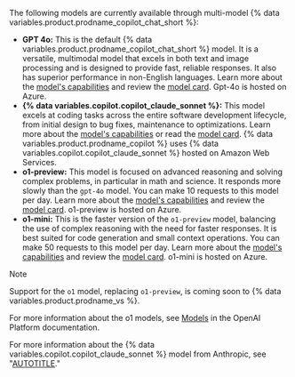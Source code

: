 The following models are currently available through multi-model {% data variables.product.prodname_copilot_chat_short %}:

* **GPT 4o:** This is the default {% data variables.product.prodname_copilot_chat_short %} model. It is a versatile, multimodal model that excels in both text and image processing and is designed to provide fast, reliable responses. It also has superior performance in non-English languages. Learn more about the [model's capabilities](https://platform.openai.com/docs/models/gpt-4o) and review the [model card](https://openai.com/index/gpt-4o-system-card/). Gpt-4o is hosted on Azure.
* **{% data variables.copilot.copilot_claude_sonnet %}:** This model excels at coding tasks across the entire software development lifecycle, from initial design to bug fixes, maintenance to optimizations. Learn more about the [model's capabilities](https://www.anthropic.com/claude/sonnet) or read the [model card](https://assets.anthropic.com/m/61e7d27f8c8f5919/original/Claude-3-Model-Card.pdf). {% data variables.product.prodname_copilot %} uses {% data variables.copilot.copilot_claude_sonnet %} hosted on Amazon Web Services.
* **o1-preview:** This model is focused on advanced reasoning and solving complex problems, in particular in math and science. It responds more slowly than the `gpt-4o` model. You can make 10 requests to this model per day. Learn more about the [model's capabilities](https://platform.openai.com/docs/models/o1) and review the [model card](https://openai.com/index/openai-o1-system-card/). o1-preview is hosted on Azure.
* **o1-mini:** This is the faster version of the `o1-preview` model, balancing the use of complex reasoning with the need for faster responses. It is best suited for code generation and small context operations. You can make 50 requests to this model per day. Learn more about the [model's capabilities](https://platform.openai.com/docs/models/o1) and review the [model card](https://openai.com/index/openai-o1-system-card/). o1-mini is hosted on Azure.

> [!NOTE]
> Support for the `o1` model, replacing `o1-preview`, is coming soon to {% data variables.product.prodname_vs %}.

For more information about the o1 models, see [Models](https://platform.openai.com/docs/models/models) in the OpenAI Platform documentation.

For more information about the {% data variables.copilot.copilot_claude_sonnet %} model from Anthropic, see "[AUTOTITLE](/copilot/using-github-copilot/using-claude-sonnet-in-github-copilot)."
